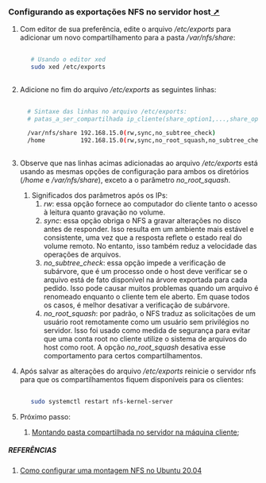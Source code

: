 <!-- markdownlint-disable-next-line -->
<span id="topo"><span>
<!-- markdownlint-disable-next-line -->
### Configurando as exportações NFS no servidor host<a href="configurando_exportacoes_nfs_servidor_host.html" target="_blank" title="Pressione aqui para expandir este documento em nova aba." >  ➚ </a>

1. Com editor de sua preferência, edite o arquivo _/etc/exports_ para adicionar um novo compartilhamento para a pasta _/var/nfs/share_:

   ```sh
      
      # Usando o editor xed 
      sudo xed /etc/exports
      

   ```

2. Adicione no fim do arquivo _/etc/exports_ as seguintes linhas:
  
    ```sh
        
      # Sintaxe das linhas no arquivo /etc/exports: 
      # patas_a_ser_compartilhada ip_cliente(share_option1,...,share_optionN)     

      /var/nfs/share 192.168.15.0(rw,sync,no_subtree_check)
      /home          192.168.15.0(rw,sync,no_root_squash,no_subtree_check)
        

    ```

3. Observe que nas linhas acimas adicionadas ao arquivo _/etc/exports_ está usando as mesmas opções de configuração para ambos os diretórios (_/home_ e _/var/nfs/share_), exceto a o parâmetro _no_root_squash_.
   1. Significados dos parâmetros após os IPs:
      1. _rw_: essa opção fornece ao computador do cliente tanto o acesso à leitura quanto gravação no volume.
      2. _sync_: essa opção obriga o NFS a gravar alterações no disco antes de responder. Isso resulta em um ambiente mais estável e consistente, uma vez que a resposta reflete o estado real do volume remoto. No entanto, isso também reduz a velocidade das operações de arquivos.
      3. _no_subtree_check_: essa opção impede a verificação de subárvore, que é um processo onde o host deve verificar se o arquivo está de fato disponível na árvore exportada para cada pedido. Isso pode causar muitos problemas quando um arquivo é renomeado enquanto o cliente tem ele aberto. Em quase todos os casos, é melhor desativar a verificação de subárvore.
      4. _no_root_squash_: por padrão, o NFS traduz as solicitações de um usuário root remotamente como um usuário sem privilégios no servidor. Isso foi usado como medida de segurança para evitar que uma conta root no cliente utilize o sistema de arquivos do host como root. A opção _no_root_squash_ desativa esse comportamento para certos compartilhamentos.

4. Após salvar as alterações do arquivo _/etc/exports_ reinicie o servidor nfs para que os compartilhamentos fiquem disponíveis para os clientes:

    ```sh
        
       sudo systemctl restart nfs-kernel-server       

    ```

5. Próximo passo:
   1. [Montando pasta compartilhada no servidor na máquina cliente](./montando_pasta_compartilhada_do_servidor_no_cliente.html);

##### REFERÊNCIAS

1. [Como configurar uma montagem NFS no Ubuntu 20.04](https://www.digitalocean.com/community/tutorials/how-to-set-up-an-nfs-mount-on-ubuntu-20-04-pt)
